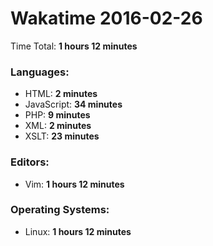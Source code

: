 # Wakatime 2016-02-26

Time Total: **1 hours 12 minutes**

### Languages:
- HTML: **2 minutes** 
- JavaScript: **34 minutes** 
- PHP: **9 minutes** 
- XML: **2 minutes** 
- XSLT: **23 minutes** 

### Editors:
- Vim: **1 hours 12 minutes** 

### Operating Systems:
- Linux: **1 hours 12 minutes** 

